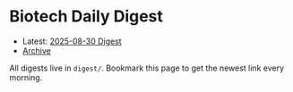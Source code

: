 # Biotech Daily Digest

- Latest: [2025-08-30 Digest](digest/2025-08-30.md)
- [Archive](archive.md)

All digests live in `digest/`. Bookmark this page to get the newest link every morning.

